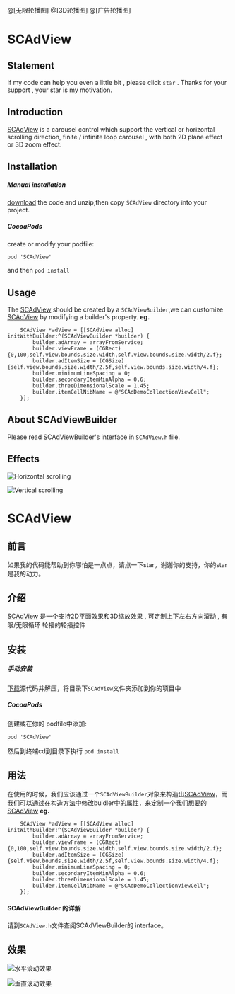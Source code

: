 @[无限轮播图] @[3D轮播图] @[广告轮播图]

# SCAdView
## Statement
If my code can help you even a little bit  ,  please click `star` . Thanks for your support , your star is my motivation.
   
## Introduction
[SCAdView](https://github.com/Chan4iOS/SCAdView) is a carousel control which support the vertical or horizontal scrolling direction, finite / infinite loop carousel , with both 2D plane effect or 3D zoom effect.

## Installation
##### Manual installation
[download](https://github.com/Chan4iOS/SCAdView) the code and unzip,then copy `SCAdView` directory into your project.
##### CocoaPods
create or modify your podfile:
```
pod 'SCAdView'
```
and then `pod install`

## Usage
The [SCAdView](https://github.com/Chan4iOS/SCAdView) should be created by a `SCAdViewBuilder`,we can customize  [SCAdView](https://github.com/Chan4iOS/SCAdView)  by modifying a builder's property.
**eg.**
```
    SCAdView *adView = [[SCAdView alloc] initWithBuilder:^(SCAdViewBuilder *builder) {
        builder.adArray = arrayFromService;
        builder.viewFrame = (CGRect){0,100,self.view.bounds.size.width,self.view.bounds.size.width/2.f};
        builder.adItemSize = (CGSize){self.view.bounds.size.width/2.5f,self.view.bounds.size.width/4.f};
        builder.minimumLineSpacing = 0;
        builder.secondaryItemMinAlpha = 0.6;
        builder.threeDimensionalScale = 1.45;
        builder.itemCellNibName = @"SCAdDemoCollectionViewCell";
    }];
```
## About SCAdViewBuilder
Please read SCAdViewBuilder's  interface in `SCAdView.h` file.

## Effects

![Horizontal scrolling](http://upload-images.jianshu.io/upload_images/2170902-d1adf340ae56286b.gif?imageMogr2/auto-orient/strip)


![Vertical scrolling](http://upload-images.jianshu.io/upload_images/2170902-8971e30031675097.gif?imageMogr2/auto-orient/strip)

# SCAdView
## 前言
如果我的代码能帮助到你哪怕是一点点，请点一下star。谢谢你的支持，你的star是我的动力。
## 介绍
[SCAdView](https://github.com/Chan4iOS/SCAdView) 是一个支持2D平面效果和3D缩放效果 , 可定制上下左右方向滚动 , 有限/无限循环 轮播的轮播控件
## 安装
##### 手动安装
[下载](https://github.com/Chan4iOS/SCAdView)源代码并解压，将目录下`SCAdView`文件夹添加到你的项目中
##### CocoaPods
创建或在你的 podfile中添加:
```
pod 'SCAdView'
```
然后到终端cd到目录下执行 `pod install`

## 用法
在使用的时候，我们应该通过一个`SCAdViewBuilder`对象来构造出[SCAdView](https://github.com/Chan4iOS/SCAdView)，而我们可以通过在构造方法中修改buidler中的属性，来定制一个我们想要的 [SCAdView](https://github.com/Chan4iOS/SCAdView)
**eg.**
```
    SCAdView *adView = [[SCAdView alloc] initWithBuilder:^(SCAdViewBuilder *builder) {
        builder.adArray = arrayFromService;
        builder.viewFrame = (CGRect){0,100,self.view.bounds.size.width,self.view.bounds.size.width/2.f};
        builder.adItemSize = (CGSize){self.view.bounds.size.width/2.5f,self.view.bounds.size.width/4.f};
        builder.minimumLineSpacing = 0;
        builder.secondaryItemMinAlpha = 0.6;
        builder.threeDimensionalScale = 1.45;
        builder.itemCellNibName = @"SCAdDemoCollectionViewCell";
    }];
```
#### SCAdViewBuilder 的详解
请到`SCAdView.h`文件查阅SCAdViewBuilder的 interface。

## 效果
![水平滚动效果](http://upload-images.jianshu.io/upload_images/2170902-d1adf340ae56286b.gif?imageMogr2/auto-orient/strip)

![垂直滚动效果](http://upload-images.jianshu.io/upload_images/2170902-8971e30031675097.gif?imageMogr2/auto-orient/strip)
